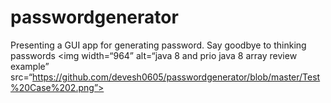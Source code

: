 # passwordgenerator
Presenting a GUI app for generating password.
Say goodbye to thinking passwords
<img width=“964” alt=“java 8 and prio java 8  array review example” src=“https://github.com/devesh0605/passwordgenerator/blob/master/Test%20Case%202.png”>


